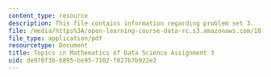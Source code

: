 ```yaml
---
content_type: resource
description: This file contains information regarding problem set 3.
file: /media/https%3A/open-learning-course-data-rc.s3.amazonaws.com/18-s096-topics-in-mathematics-of-data-science-fall-2015/de970f3b6895be957102f827b7b922e2_MIT18_S096F15_Homework_3.pdf
file_type: application/pdf
resourcetype: Document
title: Topics in Mathematics of Data Science Assignment 3
uid: de970f3b-6895-be95-7102-f827b7b922e2
---
```

